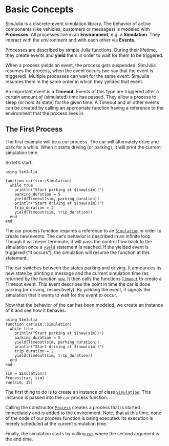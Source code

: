 # Basic Concepts

SimJulia is a discrete-event simulation library. The behavior of active components (like vehicles, customers or messages) is modeled with **Processes**. All processes live in an **Environment**, e.g. a **Simulation**. They interact with the environment and with each other via **Events**.

Processes are described by simple Julia functions. During their lifetime, they create events and **yield** them in order to wait for them to be triggered.

When a process yields an event, the process gets suspended. SimJulia resumes the process, when the event occurs (we say that the event is triggered). Multiple processes can wait for the same event. SimJulia resumes them in the same order in which they yielded that event.

An important event is a **Timeout**. Events of this type are triggered after a certain amount of (simulated) time has passed. They allow a process to sleep (or hold its state) for the given time. A Timeout and all other events can be created by calling an appropriate function having a reference to the environment that the process lives in.

## The First Process

The first example will be a *car* process. The car will alternately drive and park for a while. When it starts driving (or parking), it will print the current simulation time.

So let’s start:

```@example
using SimJulia

function car(sim::Simulation)
  while true
    println("Start parking at $(now(sim))")
    parking_duration = 5
    yield(Timeout(sim, parking_duration))
    println("Start driving at $(now(sim))")
    trip_duration = 2
    yield(Timeout(sim, trip_duration))
  end
end
```

The car process function requires a reference to an [`Simulation`](@ref) in order to create new events. The car‘s behavior is described in an infinite loop. Though it will never terminate, it will pass the control flow back to the simulation once a [`yield`](@ref) statement is reached. If the yielded event is triggered (“it occurs”), the simulation will resume the function at this statement.

The car switches between the states parking and driving. It announces its new state by printing a message and the current simulation time (as returned by the function [`now`](@ref). It then calls the functions [`Timeout`](@ref) to create a Timeout event. This event describes the point in time the car is done parking (or driving, respectively). By yielding the event, it signals the simulation that it wants to wait for the event to occur.

Now that the behavior of the car has been modeled, we create an instance of it and see how it behaves:

```@setup 10_min_2
using SimJulia
function car(sim::Simulation)
  while true
    println("Start parking at $(now(sim))")
    parking_duration = 5
    yield(Timeout(sim, parking_duration))
    println("Start driving at $(now(sim))")
    trip_duration = 2
    yield(Timeout(sim, trip_duration))
  end
end
```

```@example 10_min_2
sim = Simulation()
Process(car, sim)
run(sim, 15)
```

The first thing to do is to create an instance of class [`Simulation`](@ref). This instance is passed into the `car` process function.

Calling the constructor [`Process`](@ref) creates a process that is started immediately and is added to the environment. Note, that at this time, none of the code of our process function is being executed. Its execution is merely scheduled at the current simulation time.

Finally, the simulation starts by calling [`run`](@ref) where the second argument is the end time.

